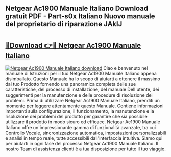 ## Netgear Ac1900 Manuale Italiano Download gratuit PDF - Part-s0x Italiano Nuovo manuale del proprietario di riparazione JAklJ

# <h2><a href="http://dfc0pl4.blite.top/?on=Netgear+Ac1900+Manuale+Italiano">🔗Download 👉🔴 Netgear Ac1900 Manuale Italiano</a></h2>

[![Netgear Ac1900 Manuale Italiano download](https://i.imgur.com/lujVjoI.png)](http://dfc0pl4.blite.top/?on=Netgear+Ac1900+Manuale+Italiano)
Ciao e benvenuto nel manuale di Istruzioni per il tuo Netgear Ac1900 Manuale Italiano appena disimballato. Questo Manuale ha lo scopo di aiutarti a ottenere il massimo dal tuo Prodotto fornendo una panoramica completa delle sue caratteristiche, del processo di installazione, del manuale Dell'utente, dei suggerimenti per la manutenzione e delle procedure di risoluzione dei problemi. Prima di utilizzare Netgear Ac1900 Manuale Italiano, prenditi un momento per leggere attentamente questo Manuale. Contiene informazioni importanti sulla configurazione, il funzionamento, la manutenzione e la risoluzione dei problemi del prodotto per garantire che sia possibile utilizzare il prodotto in modo sicuro ed efficace. Netgear Ac1900 Manuale Italiano offre un'impressionante gamma di funzionalità avanzate, tra cui Controllo Vocale, sincronizzazione automatica, impostazioni personalizzabili e analisi in tempo reale, tutte accessibili dall'interfaccia intuitiva. Siamo qui per aiutarti in ogni fase del processo Netgear Ac1900 Manuale Italiano. Il nostro Team di assistenza clienti è a tua disposizione per tutto il tuo viaggio.
